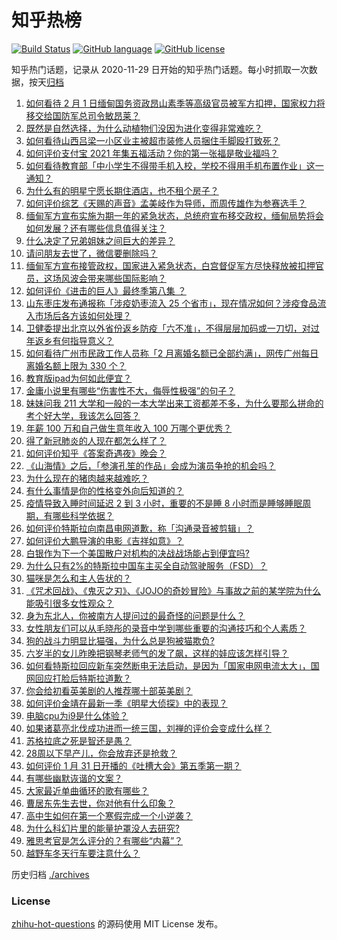 # 知乎热榜
[![Build Status](https://github.com/ToWeLong/zhihu-hot-questions/workflows/CI/badge.svg)](https://github.com/ToWeLong/zhihu-hot-questions/actions)
[![GitHub language](https://img.shields.io/badge/language-golang-orange.svg)](https://golang.org/)
[![GitHub license](https://img.shields.io/github/license/ToWeLong/zhihu-hot-questions)](https://github.com/ToWeLong/zhihu-hot-questions/blob/main/LICENSE)

知乎热门话题，记录从 2020-11-29 日开始的知乎热门话题。每小时抓取一次数据，按天[归档](./archives)

<!-- BEGIN -->

1. [如何看待 2 月 1 日缅甸国务资政昂山素季等高级官员被军方扣押，国家权力将移交给国防军总司令敏昂莱？](https://www.zhihu.com/question/442265428)
1. [既然是自然选择，为什么动植物们没因为进化变得非常难吃？](https://www.zhihu.com/question/441096112)
1. [如何看待山西吕梁一小区业主被超市装修人员捆住手脚殴打致死？](https://www.zhihu.com/question/441438262)
1. [如何评价支付宝 2021 年集五福活动？你的第一张福是敬业福吗？](https://www.zhihu.com/question/442243817)
1. [如何看待教育部「中小学生不得带手机入校，学校不得用手机布置作业」这一通知？](https://www.zhihu.com/question/442268156)
1. [为什么有的明星宁愿长期住酒店，也不租个房子？](https://www.zhihu.com/question/442085261)
1. [如何评价综艺《天赐的声音》孟美岐作为导师，而周传雄作为参赛选手？](https://www.zhihu.com/question/442172188)
1. [缅甸军方宣布实施为期一年的紧急状态，总统府宣布移交政权，缅甸局势将会如何发展？还有哪些信息值得关注？](https://www.zhihu.com/question/442277889)
1. [什么决定了兄弟姐妹之间巨大的差异？](https://www.zhihu.com/question/296862298)
1. [请问朋友去世了，微信要删除吗？](https://www.zhihu.com/question/375737916)
1. [缅甸军方宣布接管政权，国家进入紧急状态，白宫督促军方尽快释放被扣押官员，这场风波会带来哪些国际影响？](https://www.zhihu.com/question/442277246)
1. [如何评价《进击的巨人》最终季第八集 ？](https://www.zhihu.com/question/442215728)
1. [山东枣庄发布通报称「涉疫奶枣流入 25 个省市」，现在情况如何？涉疫食品流入市场后各方该如何处理？](https://www.zhihu.com/question/442031151)
1. [卫健委提出北京以外省份返乡防疫「六不准」，不得层层加码或一刀切，对过年返乡有何指导意义？](https://www.zhihu.com/question/442161285)
1. [如何看待广州市民政工作人员称「2 月离婚名额已全部约满」，网传广州每日离婚名额上限为 330 个？](https://www.zhihu.com/question/442317357)
1. [教育版ipad为何如此便宜？](https://www.zhihu.com/question/270264935)
1. [金庸小说里有哪些“伤害性不大，侮辱性极强”的句子？](https://www.zhihu.com/question/441244417)
1. [妹妹问我 211 大学和一般的一本大学出来工资都差不多，为什么要那么拼命的考个好大学，我该怎么回答？](https://www.zhihu.com/question/441088921)
1. [年薪 100 万和自己做生意年收入 100 万哪个更优秀？](https://www.zhihu.com/question/436643451)
1. [得了新冠肺炎的人现在都怎么样了？](https://www.zhihu.com/question/395696795)
1. [如何评价知乎《答案奇遇夜》晚会？](https://www.zhihu.com/question/441882176)
1. [《山海情》之后，「参演孔笙的作品」会成为演员争抢的机会吗？](https://www.zhihu.com/question/440961681)
1. [为什么现在的猪肉越来越难吃？](https://www.zhihu.com/question/298472267)
1. [有什么事情是你的性格变外向后知道的？](https://www.zhihu.com/question/338262811)
1. [疫情导致入睡时间延迟 2 到 3 小时，重要的不是睡 8 小时而是睡够睡眠周期，有哪些科学依据？](https://www.zhihu.com/question/442268185)
1. [如何评价特斯拉向南昌电网道歉，称「沟通录音被剪辑」？](https://www.zhihu.com/question/442283163)
1. [如何评价大鹏导演的电影《吉祥如意》？](https://www.zhihu.com/question/409589663)
1. [白银作为下一个美国散户对机构的决战战场能占到便宜吗?](https://www.zhihu.com/question/441746362)
1. [为什么只有2%的特斯拉中国车主买全自动驾驶服务（FSD）？](https://www.zhihu.com/question/442060606)
1. [猫咪是怎么和主人告状的？](https://www.zhihu.com/question/442005571)
1. [《咒术回战》、《鬼灭之刃》、《JOJO的奇妙冒险》与事故之前的某学院为什么能吸引很多女性观众？](https://www.zhihu.com/question/440725886)
1. [身为东北人，你被南方人提问过的最奇怪的问题是什么？](https://www.zhihu.com/question/432577771)
1. [女性朋友们可以从毛晓彤的录音中学到哪些重要的沟通技巧和个人素质？](https://www.zhihu.com/question/442090085)
1. [狗的战斗力明显比猫强，为什么总是狗被猫欺负?](https://www.zhihu.com/question/441988374)
1. [六岁半的女儿昨晚把钢琴老师气的发了飙，这样的娃应该怎样引导？](https://www.zhihu.com/question/55558623)
1. [如何看特斯拉回应新车突然断电无法启动，是因为「国家电网电流太大」，国网回应打脸后特斯拉道歉？](https://www.zhihu.com/question/442049252)
1. [你会给初看英美剧的人推荐哪十部英美剧？](https://www.zhihu.com/question/21124373)
1. [如何评价金靖在最新一季《明星大侦探》中的表现？](https://www.zhihu.com/question/441559177)
1. [电脑cpu为i9是什么体验？](https://www.zhihu.com/question/441963771)
1. [如果诸葛亮北伐成功进而一统三国，刘禅的评价会变成什么样？](https://www.zhihu.com/question/424760373)
1. [苏格拉底之死是智还是愚？](https://www.zhihu.com/question/440469642)
1. [28周以下早产儿，你会放弃还是抢救？](https://www.zhihu.com/question/333028195)
1. [如何评价 1 月 31 日开播的《吐槽大会》第五季第一期？](https://www.zhihu.com/question/442059071)
1. [有哪些幽默诙谐的文案？](https://www.zhihu.com/question/404508100)
1. [大家最近单曲循环的歌有哪些？](https://www.zhihu.com/question/441284342)
1. [曹居东先生去世，你对他有什么印象？](https://www.zhihu.com/question/442171801)
1. [高中生如何在第一个寒假完成一个小逆袭？](https://www.zhihu.com/question/431386961)
1. [为什么科幻片里的能量护罩没人去研究?](https://www.zhihu.com/question/439719832)
1. [雅思考官是怎么评分的？有哪些“内幕”？](https://www.zhihu.com/question/334277688)
1. [越野车冬天行车要注意什么？](https://www.zhihu.com/question/441107164)

<!-- END -->

历史归档 [./archives](./archives)


### License
[zhihu-hot-questions](https://github.com/towelong/zhihu-hot-questions) 的源码使用 MIT License 发布。